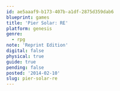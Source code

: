 ```yaml
---
id: ae5aaaf9-b173-407b-a1df-2875d359dab6
blueprint: games
title: 'Pier Solar: RE'
platform: genesis
genre:
  - rpg
note: 'Reprint Edition'
digital: false
physical: true
guide: true
pending: false
posted: '2014-02-10'
slug: pier-solar-re
---
```

